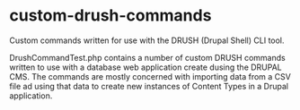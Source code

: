 # custom-drush-commands
Custom commands written for use with the DRUSH (Drupal Shell) CLI tool.

DrushCommandTest.php contains a number of custom DRUSH commands written to use with a database web application create dusing the DRUPAL CMS.
The commands are mostly concerned with importing data from a CSV file ad using that data to create new instances of Content Types in a Drupal application. 
